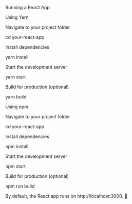 Running a React App

Using Yarn

Navigate to your project folder

cd your-react-app

Install dependencies

yarn install

Start the development server

yarn start

Build for production (optional)

yarn build

Using npm

Navigate to your project folder

cd your-react-app

Install dependencies

npm install

Start the development server

npm start

Build for production (optional)

npm run build

By default, the React app runs on http://localhost:3000. 🚀

